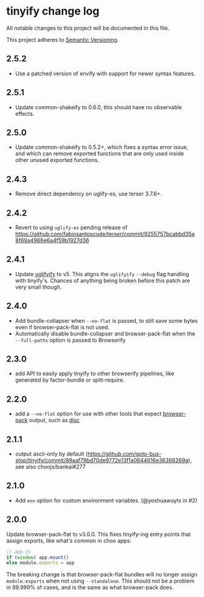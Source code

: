 # tinyify change log

All notable changes to this project will be documented in this file.

This project adheres to [Semantic Versioning](http://semver.org/).

## 2.5.2
* Use a patched version of envify with support for newer syntax features.

## 2.5.1
* Update common-shakeify to 0.6.0, this should have no observable effects.

## 2.5.0
* Update common-shakeify to 0.5.2+, which fixes a syntax error issue, and which can remove exported functions that are only used inside other unused exported functions.

## 2.4.3
* Remove direct dependency on uglify-es, use terser 3.7.6+.

## 2.4.2
* Revert to using `uglify-es` pending release of https://github.com/fabiosantoscode/terser/commit/9255757bcabbd35a8f69a4966e6a4f59b1927d36

## 2.4.1
* Update [uglifyify](https://github.com/hughsk/uglifyify) to v5.
  This aligns the `uglifyify` `--debug` flag handling with tinyify's. Chances of anything being broken before this patch are very small though.

## 2.4.0
* Add bundle-collapser when `--no-flat` is passed, to still save some bytes even if browser-pack-flat is not used.
* Automatically disable bundle-collapser and browser-pack-flat when the `--full-paths` option is passed to Browserify

## 2.3.0
* add API to easily apply tinyify to other browserify pipelines, like generated by factor-bundle or split-require.

## 2.2.0
* add a `--no-flat` option for use with other tools that expect [browser-pack](https://github.com/browserify/browser-pack) output, such as [disc](https://github.com/hughsk/disc)

## 2.1.1
* output ascii-only by default (https://github.com/goto-bus-stop/tinyify/commit/89aaf79bd70de9772e13f1a0644616e36368269a), see also choojs/bankai#277

## 2.1.0
* Add `env` option for custom environment variables. (@yoshuawuyts in #2)

## 2.0.0
Update browser-pack-flat to v3.0.0. This fixes tinyify-ing entry points that assign exports, like what's common in choo apps:

```js
// app.js
if (window) app.mount()
else module.exports = app
```

The breaking change is that browser-pack-flat bundles will no longer assign `module.exports` when not using `--standalone`. This should not be a problem in 99.999% of cases, and is the same as what browser-pack does.
